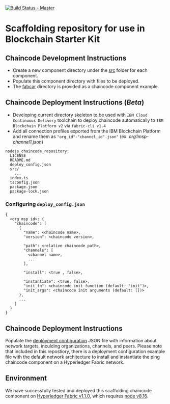 [![Build Status - Master](https://travis-ci.org/IBM-Blockchain-Starter-Kit/chaincode-bootstrap.svg?branch=master)](https://travis-ci.org/IBM-Blockchain-Starter-Kit/chaincode-bootstrap/builds)

# Scaffolding repository for use in Blockchain Starter Kit

## Chaincode Development Instructions
* Create a new component directory under the [src](/src) folder for each component.
* Populate this component directory with files to be deployed.
* The [fabcar](/src/fabcar) directory is provided as a chaincode component example. 

## Chaincode Deployment Instructions (_Beta_)
* Developing current directory skeleton to be used with `IBM Cloud Continuous Delivery` toolchain to deploy chaincode automatically to `IBM Blockchain Platform v2` via `fabric-cli v1.4`
* Add all connection profiles exported from the IBM Blockchain Platform and rename them as `"org_id"-"channel_id".json"` (ex. _org1msp-channel1.json_)

```
nodejs_chaincode_repository:     
  LICENSE
  README.md
  deploy_config.json
  src/
    ...
  index.ts
  tsconfig.json
  package.json
  package-lock.json

```

### Configuring `deploy_config.json`
```
{
  <org msp id>: {
    "chaincode": [
      {
        "name": <chaincode name>,
        "version": <chaincode version>,
        
        "path": <relative chaincode path>,
        "channels": [
          <channel name>,
          ...
        ],

        "install": <true , false>,

        "instantiate": <true, false>,
        "init_fn": <chaincode init function (default: "init")>,   
        "init_args": <chaincode init arguments (default: [])>
      },
      ...
    ]
  }
}
```

## Chaincode Deployment Instructions
Populate the [deployment configuration](deploy_config.json) JSON file with information about network targets, inculding organizations, channels, and peers. Please note that included in this repostiory, there is a deployment configuration example file with the default network architecture to install and instantiate the ping chaincode component on a Hyperledger Fabric network.

## Environment
We have successfully tested and deployed this scaffolding chaincode component on [Hyperledger Fabric v1.1.0](https://hyperledger-fabric.readthedocs.io/en/release-1.1/releases.html), which requires [node v8.16](https://nodejs.org/dist/latest-v8.x/).